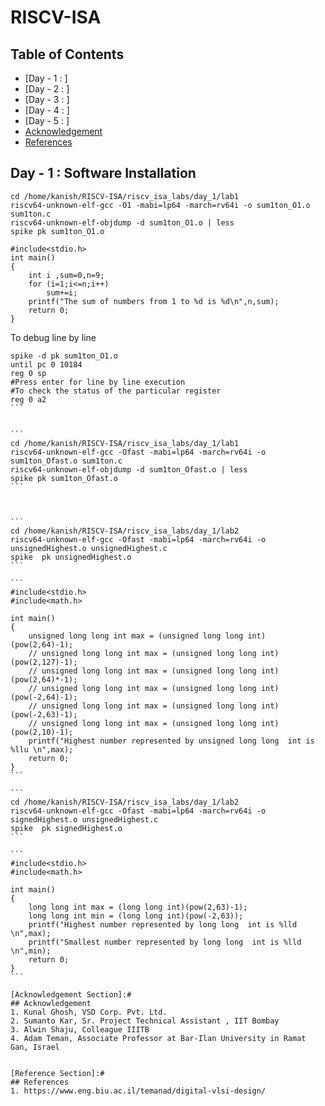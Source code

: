 # RISCV-ISA

## Table of Contents
- [Day - 1 : ]
- [Day - 2 : ]
- [Day - 3 : ]
- [Day - 4 : ]
- [Day - 5 : ]
- [Acknowledgement](#acknowledgement)
- [References](#references)

## Day - 1 : Software Installation


```
cd /home/kanish/RISCV-ISA/riscv_isa_labs/day_1/lab1
riscv64-unknown-elf-gcc -O1 -mabi=lp64 -march=rv64i -o sum1ton_O1.o sum1ton.c
riscv64-unknown-elf-objdump -d sum1ton_O1.o | less
spike pk sum1ton_O1.o 
```

```
#include<stdio.h>
int main()
{
    int i ,sum=0,n=9;
    for (i=1;i<=n;i++)
        sum+=i;
    printf("The sum of numbers from 1 to %d is %d\n",n,sum);
    return 0;
}
```


To debug line by line
``````
spike -d pk sum1ton_O1.o
until pc 0 10184
reg 0 sp
#Press enter for line by line execution
#To check the status of the particular register
reg 0 a2
```


```
cd /home/kanish/RISCV-ISA/riscv_isa_labs/day_1/lab1
riscv64-unknown-elf-gcc -Ofast -mabi=lp64 -march=rv64i -o sum1ton_Ofast.o sum1ton.c
riscv64-unknown-elf-objdump -d sum1ton_Ofast.o | less
spike pk sum1ton_Ofast.o 
```



```
cd /home/kanish/RISCV-ISA/riscv_isa_labs/day_1/lab2
riscv64-unknown-elf-gcc -Ofast -mabi=lp64 -march=rv64i -o unsignedHighest.o unsignedHighest.c 
spike  pk unsignedHighest.o 
```

```
#include<stdio.h>
#include<math.h>

int main()
{
    unsigned long long int max = (unsigned long long int)(pow(2,64)-1);
    // unsigned long long int max = (unsigned long long int)(pow(2,127)-1);
    // unsigned long long int max = (unsigned long long int)(pow(2,64)*-1);
    // unsigned long long int max = (unsigned long long int)(pow(-2,64)-1);
    // unsigned long long int max = (unsigned long long int)(pow(-2,63)-1);
    // unsigned long long int max = (unsigned long long int)(pow(2,10)-1);
    printf("Highest number represented by unsigned long long  int is %llu \n",max);
    return 0;
}
```

```
cd /home/kanish/RISCV-ISA/riscv_isa_labs/day_1/lab2
riscv64-unknown-elf-gcc -Ofast -mabi=lp64 -march=rv64i -o signedHighest.o unsignedHighest.c 
spike  pk signedHighest.o 
```

```
#include<stdio.h>
#include<math.h>

int main()
{
    long long int max = (long long int)(pow(2,63)-1);
    long long int min = (long long int)(pow(-2,63));
    printf("Highest number represented by long long  int is %lld \n",max);
    printf("Smallest number represented by long long  int is %lld \n",min);
    return 0;
}
```

[Acknowledgement Section]:#
## Acknowledgement
1. Kunal Ghosh, VSD Corp. Pvt. Ltd.
2. Sumanto Kar, Sr. Project Technical Assistant , IIT Bombay
3. Alwin Shaju, Colleague IIITB
4. Adam Teman, Associate Professor at Bar-Ilan University in Ramat Gan, Israel   


[Reference Section]:#
## References
1. https://www.eng.biu.ac.il/temanad/digital-vlsi-design/